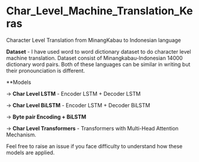 # Char_Level_Machine_Translation_Keras

Character Level Translation from MinangKabau to Indonesian language

**Dataset** - I have used word to word dictionary dataset to do character level machine translation. Dataset consist of Minangkabau-Indonesian 14000 dictionary word pairs. Both of
these languages can be similar in writing but their pronounciation is different.

**Models

-> **Char Level LSTM** - Encoder LSTM + Decoder LSTM

-> **Char Level BiLSTM** - Encoder LSTM + Decoder BiLSTM

-> **Byte pair Encoding + BiLSTM** 

-> **Char Level Transformers** - Transformers with Multi-Head Attention Mechanism.

Feel free to raise an issue if you face difficulty to understand how these models are applied.
